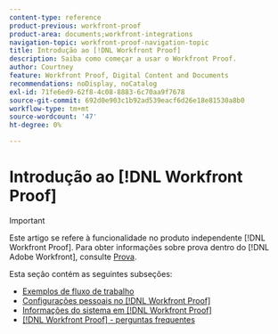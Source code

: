 ```yaml
---
content-type: reference
product-previous: workfront-proof
product-area: documents;workfront-integrations
navigation-topic: workfront-proof-navigation-topic
title: Introdução ao [!DNL Workfront Proof]
description: Saiba como começar a usar o Workfront Proof.
author: Courtney
feature: Workfront Proof, Digital Content and Documents
recommendations: noDisplay, noCatalog
exl-id: 71fe6ed9-62f8-4c08-8883-6c70aa9f7678
source-git-commit: 692d0e903c1b92ad539eacf6d26e18e81530a8b0
workflow-type: tm+mt
source-wordcount: '47'
ht-degree: 0%

---
```


# Introdução ao [!DNL Workfront Proof]

>[!IMPORTANT]
>
>Este artigo se refere à funcionalidade no produto independente [!DNL Workfront Proof]. Para obter informações sobre prova dentro do [!DNL Adobe Workfront], consulte [Prova](../../review-and-approve-work/proofing/proofing.md).

Esta seção contém as seguintes subseções:

* [Exemplos de fluxo de trabalho](../../workfront-proof/wp-getstarted/workflow-examples/workflow-examples.md)
* [Configurações pessoais no [!DNL Workfront Proof]](../../workfront-proof/wp-getstarted/personal-settings/personal-settings.md)
* [Informações do sistema em [!DNL Workfront Proof]](../../workfront-proof/wp-getstarted/system-information/system-information.md)
* [[!DNL Workfront Proof] - perguntas frequentes](../../workfront-proof/wp-getstarted/faqs/faqs.md)
